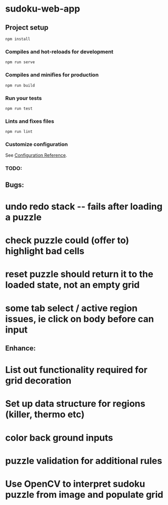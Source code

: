 # sudoku-web-app

## Project setup

```
npm install
```

### Compiles and hot-reloads for development

```
npm run serve
```

### Compiles and minifies for production

```
npm run build
```

### Run your tests

```
npm run test
```

### Lints and fixes files

```
npm run lint
```

### Customize configuration

See [Configuration Reference](https://cli.vuejs.org/config/).

### TODO:

## Bugs:

# undo redo stack -- fails after loading a puzzle

# check puzzle could (offer to) highlight bad cells

# reset puzzle should return it to the loaded state, not an empty grid

# some tab select / active region issues, ie click on body before can input

## Enhance:

# List out functionality required for grid decoration

# Set up data structure for regions (killer, thermo etc)

# color back ground inputs

# puzzle validation for additional rules

# Use OpenCV to interpret sudoku puzzle from image and populate grid

